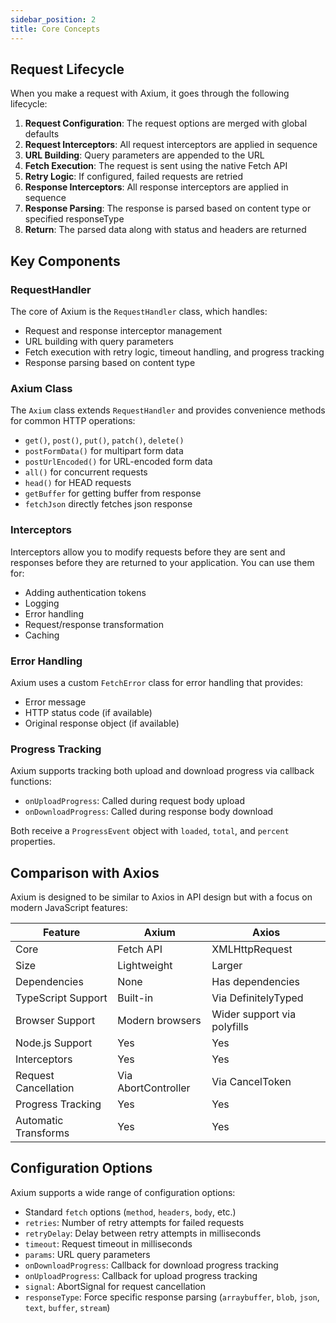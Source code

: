 ```yaml
---
sidebar_position: 2
title: Core Concepts
---
```


## Request Lifecycle

When you make a request with Axium, it goes through the following lifecycle:

1. **Request Configuration**: The request options are merged with global defaults
2. **Request Interceptors**: All request interceptors are applied in sequence
3. **URL Building**: Query parameters are appended to the URL
4. **Fetch Execution**: The request is sent using the native Fetch API
5. **Retry Logic**: If configured, failed requests are retried
6. **Response Interceptors**: All response interceptors are applied in sequence
7. **Response Parsing**: The response is parsed based on content type or specified responseType
8. **Return**: The parsed data along with status and headers are returned

## Key Components

### RequestHandler

The core of Axium is the `RequestHandler` class, which handles:

- Request and response interceptor management
- URL building with query parameters
- Fetch execution with retry logic, timeout handling, and progress tracking
- Response parsing based on content type

### Axium Class

The `Axium` class extends `RequestHandler` and provides convenience methods for common HTTP operations:

- `get()`, `post()`, `put()`, `patch()`, `delete()`
- `postFormData()` for multipart form data
- `postUrlEncoded()` for URL-encoded form data
- `all()` for concurrent requests
- `head()` for HEAD requests
- `getBuffer` for getting buffer from response
- `fetchJson` directly fetches json response

### Interceptors

Interceptors allow you to modify requests before they are sent and responses before they are returned to your application. You can use them for:

- Adding authentication tokens
- Logging
- Error handling
- Request/response transformation
- Caching

### Error Handling

Axium uses a custom `FetchError` class for error handling that provides:

- Error message
- HTTP status code (if available)
- Original response object (if available)

### Progress Tracking

Axium supports tracking both upload and download progress via callback functions:

- `onUploadProgress`: Called during request body upload
- `onDownloadProgress`: Called during response body download

Both receive a `ProgressEvent` object with `loaded`, `total`, and `percent` properties.

## Comparison with Axios

Axium is designed to be similar to Axios in API design but with a focus on modern JavaScript features:

| Feature              | Axium               | Axios                       |
| -------------------- | ------------------- | --------------------------- |
| Core                 | Fetch API           | XMLHttpRequest              |
| Size                 | Lightweight         | Larger                      |
| Dependencies         | None                | Has dependencies            |
| TypeScript Support   | Built-in            | Via DefinitelyTyped         |
| Browser Support      | Modern browsers     | Wider support via polyfills |
| Node.js Support      | Yes                 | Yes                         |
| Interceptors         | Yes                 | Yes                         |
| Request Cancellation | Via AbortController | Via CancelToken             |
| Progress Tracking    | Yes                 | Yes                         |
| Automatic Transforms | Yes                 | Yes                         |

## Configuration Options

Axium supports a wide range of configuration options:

- Standard `fetch` options (`method`, `headers`, `body`, etc.)
- `retries`: Number of retry attempts for failed requests
- `retryDelay`: Delay between retry attempts in milliseconds
- `timeout`: Request timeout in milliseconds
- `params`: URL query parameters
- `onDownloadProgress`: Callback for download progress tracking
- `onUploadProgress`: Callback for upload progress tracking
- `signal`: AbortSignal for request cancellation
- `responseType`: Force specific response parsing (`arraybuffer`, `blob`, `json`, `text`, `buffer`, `stream`)
